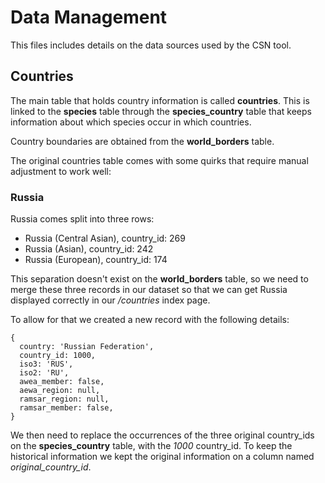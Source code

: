 # Data Management

This files includes details on the data sources used by the CSN tool.


## Countries

The main table that holds country information is called **countries**. This is
linked to the **species** table through the **species_country** table that keeps
information about which species occur in which countries.

Country boundaries are obtained from the **world_borders** table.

The original countries table comes with some quirks that require manual adjustment
to work well:

### Russia

Russia comes split into three rows:

- Russia (Central Asian), country_id: 269
- Russia (Asian), country_id: 242
- Russia (European), country_id: 174

This separation doesn't exist on the **world_borders** table, so we need to
merge these three records in our dataset so that we can get Russia displayed
correctly in our _/countries_ index page.

To allow for that we created a new record with the following details:

```
{
  country: 'Russian Federation',
  country_id: 1000,
  iso3: 'RUS',
  iso2: 'RU',
  awea_member: false,
  aewa_region: null,
  ramsar_region: null,
  ramsar_member: false,
}
```

We then need to replace the occurrences of the three original country_ids
on the **species_country** table, with the _1000_ country_id. To keep the
historical information we kept the original information on a column named
_original_country_id_.
